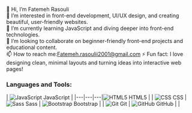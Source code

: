👋 Hi, I’m Fatemeh Rasouli  
👀 I’m interested in front-end development, UI/UX design, and creating beautiful, user-friendly websites.  
🌱 I’m currently learning JavaScript and diving deeper into front-end technologies.  
💞 I’m looking to collaborate on beginner-friendly front-end projects and educational content.  
📫 How to reach me:Fatemeh.rasoulii2001@gmail.com 
⚡️ Fun fact: I love designing clean, minimal layouts and turning ideas into interactive web pages!
<!---
FatemehRasoulli/FatemehRasoulli is a ✨ special ✨ repository because its `README.md` (this file) appears on your GitHub profile.
You can click the Preview link to take a look at your changes.
--->
### Languages and Tools:
| ![JavaScript](https://cdn.jsdelivr.net/gh/devicons/devicon@latest/icons/javascript/javascript-original.svg) JavaScript | 
|---|---|---|![HTML5](https://cdn.jsdelivr.net/gh/devicons/devicon@latest/icons/html5/html5-original.svg) HTML5 |
| ![CSS](https://skillicons.dev/icons?i=css) CSS | ![Sass](https://skillicons.dev/icons?i=sass) Sass | ![Bootstrap](https://skillicons.dev/icons?i=bootstrap) Bootstrap |
| ![Git](https://cdn.jsdelivr.net/gh/devicons/devicon@latest/icons/git/git-original.svg) Git | ![GitHub](https://skillicons.dev/icons?i=github) GitHub | |
